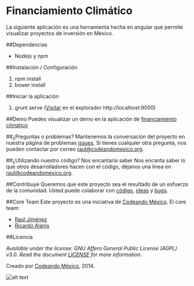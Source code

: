 Financiamiento Climático
========================

La siguiente aplicación es una herramienta hecha en angular que permite visualizar proyectos de inversión en México.

##Dependencias
- Nodejs y npm


##Instalación / Configuración
1. npm install
2. bower install

##Iniciar la aplicación
1. grunt serve ([Visitar](http://localhost:9000) en el explorador http://localhost:9000)

##Demo
Puedes visualizar un demo en la aplicación de [financiamiento climático](https://mapa-financiamiento.herokuapp.com/)

##¿Preguntas o problemas?
Mantenemos la conversación del proyecto en nuestra página de problemas [issues](https://github.com/CodeandoMexico/financiamiento-climatico/issues). Si tienes cualquier otra pregunta, nos pueden contactar por correo <raul@codeandomexico.org>.

##¿Utilizando nuestro código? Nos encantaría saber
Nos encanta saber lo que otros desarrolladores hacen con el código, déjanos una línea en <raul@codeandomexico.org>.

##Contribuye
Queremos que este proyecto sea el resultado de un esfuerzo de la comunidad. Usted puede colaborar con [código](https://github.com/CodeandoMexico/financiamiento-climatico/pulls), [ideas](https://github.com/CodeandoMexico/financiamiento-climatico/issues) y [bugs](https://github.com/CodeandoMexico/financiamiento-climatico/issues).

##Core Team
Este proyecto es una iniciativa de [Codeando México](http://www.codeandomexico.org).
El core team:
- [Raúl Jiménez](https://github.com/jimenezjrs)
- [Ricardo Alanis](https://github.com/ricalanis)

##Licencia

_Available under the license: GNU Affero General Public License (AGPL) v3.0. Read the document [LICENSE](/LICENSE) for more information._

Creado por [Codeando México](http://www.codeandomexico.org), 2014.

![alt text](http://blog.codeandomexico.org/images/logo.png "Codeando México")
